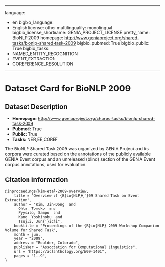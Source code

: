
---
language: 
- en
bigbio_language: 
- English
license: other
multilinguality: monolingual
bigbio_license_shortname: GENIA_PROJECT_LICENSE
pretty_name: BioNLP 2009
homepage: http://www.geniaproject.org/shared-tasks/bionlp-shared-task-2009
bigbio_pubmed: True
bigbio_public: True
bigbio_tasks: 
- NAMED_ENTITY_RECOGNITION
- EVENT_EXTRACTION
- COREFERENCE_RESOLUTION
---


# Dataset Card for BioNLP 2009

## Dataset Description

- **Homepage:** http://www.geniaproject.org/shared-tasks/bionlp-shared-task-2009
- **Pubmed:** True
- **Public:** True
- **Tasks:** NER,EE,COREF


The BioNLP Shared Task 2009 was organized by GENIA Project and its corpora were curated based
on the annotations of the publicly available GENIA Event corpus and an unreleased (blind) section
of the GENIA Event corpus annotations, used for evaluation.



## Citation Information

```
@inproceedings{kim-etal-2009-overview,
    title = "Overview of {B}io{NLP}{'}09 Shared Task on Event Extraction",
    author = "Kim, Jin-Dong  and
      Ohta, Tomoko  and
      Pyysalo, Sampo  and
      Kano, Yoshinobu  and
      Tsujii, Jun{'}ichi",
    booktitle = "Proceedings of the {B}io{NLP} 2009 Workshop Companion Volume for Shared Task",
    month = jun,
    year = "2009",
    address = "Boulder, Colorado",
    publisher = "Association for Computational Linguistics",
    url = "https://aclanthology.org/W09-1401",
    pages = "1--9",
}

```
